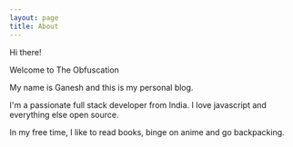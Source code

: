 ```yaml
---
layout: page
title: About
---
```


Hi there!

Welcome to The Obfuscation

My name is Ganesh and this is my personal blog.

I'm a passionate full stack developer from India. I love javascript and everything else open source.

In my free time, I like to read books, binge on anime and go backpacking.